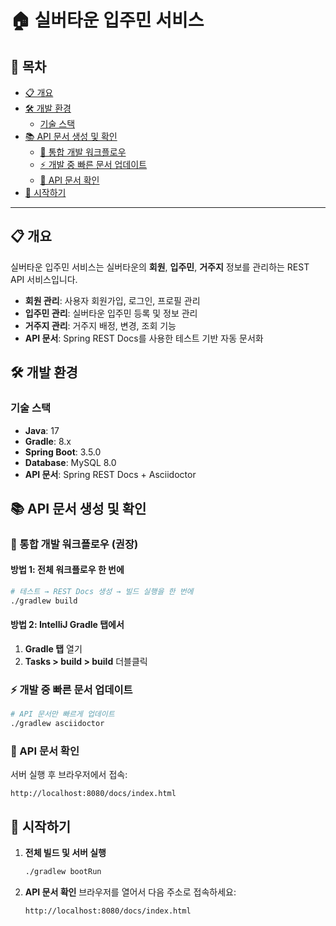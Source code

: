 # 🏠 실버타운 입주민 서비스

## 📑 목차
- [📋 개요](#-개요)
- [🛠️ 개발 환경](#️-개발-환경)
   - [기술 스택](#기술-스택)
- [📚 API 문서 생성 및 확인](#-api-문서-생성-및-확인)
   - [🚀 통합 개발 워크플로우](#-통합-개발-워크플로우-권장)
   - [⚡ 개발 중 빠른 문서 업데이트](#-개발-중-빠른-문서-업데이트)
   - [📖 API 문서 확인](#-api-문서-확인)
- [🚀 시작하기](#-시작하기)

---

## 📋 개요

실버타운 입주민 서비스는 실버타운의 **회원**, **입주민**, **거주지** 정보를 관리하는 REST API 서비스입니다.

- **회원 관리**: 사용자 회원가입, 로그인, 프로필 관리
- **입주민 관리**: 실버타운 입주민 등록 및 정보 관리  
- **거주지 관리**: 거주지 배정, 변경, 조회 기능
- **API 문서**: Spring REST Docs를 사용한 테스트 기반 자동 문서화

## 🛠️ 개발 환경

### 기술 스택
- **Java**: 17
- **Gradle**: 8.x
- **Spring Boot**: 3.5.0
- **Database**: MySQL 8.0
- **API 문서**: Spring REST Docs + Asciidoctor

## 📚 API 문서 생성 및 확인

### 🚀 통합 개발 워크플로우 (권장)

#### 방법 1: 전체 워크플로우 한 번에
```bash
# 테스트 → REST Docs 생성 → 빌드 실행을 한 번에
./gradlew build
```
#### 방법 2: IntelliJ Gradle 탭에서
1. **Gradle 탭** 열기
2. **Tasks > build > build** 더블클릭

### ⚡ 개발 중 빠른 문서 업데이트
```bash
# API 문서만 빠르게 업데이트
./gradlew asciidoctor
```
### 📖 API 문서 확인

서버 실행 후 브라우저에서 접속:
```
http://localhost:8080/docs/index.html
```


## 🚀 시작하기

1. **전체 빌드 및 서버 실행**
   ```bash
   ./gradlew bootRun
   ```

2. **API 문서 확인**
   브라우저를 열어서 다음 주소로 접속하세요:
   ```
   http://localhost:8080/docs/index.html
   ```

